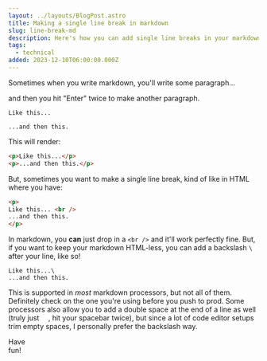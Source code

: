 ```yaml
---
layout: ../layouts/BlogPost.astro
title: Making a single line break in markdown
slug: line-break-md
description: Here's how you can add single line breaks in your markdown documents!
tags:
  - technical
added: 2023-12-10T06:00:00.000Z
---
```


Sometimes when you write markdown, you'll write some paragraph...

and then you hit "Enter" twice to make another paragraph.

```
Like this...

...and then this.
```

This will render:

```html
<p>Like this...</p>
<p>...and then this.</p>
```

But, sometimes you want to make a single line break, kind of like in HTML where you have:

```html
<p>
Like this... <br />
...and then this.
</p>
```

In markdown, you **can** just drop in a `<br />` and it'll work perfectly fine. But, if you want to keep your markdown HTML-less, you can add a backslash `\` after your line, like so!

```
Like this...\
...and then this.
```

This is supported in _most_ markdown processors, but not all of them. Definitely check on the one you're using before you push to prod. Some processors also allow you to add a double space at the end of a line as well (truly just `  `, hit your spacebar twice), but since a lot of code editor setups trim empty spaces, I personally prefer the backslash way.

Have\
fun!
